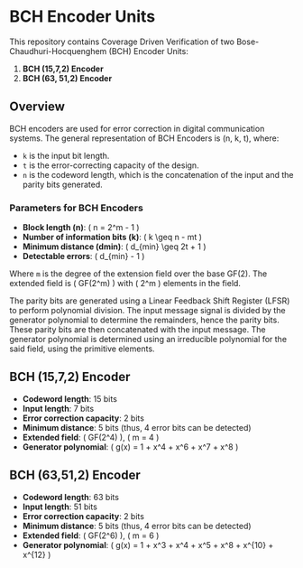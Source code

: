 # BCH Encoder Units

This repository contains Coverage Driven Verification of two Bose-Chaudhuri-Hocquenghem (BCH) Encoder Units:

1. **BCH (15,7,2) Encoder**
2. **BCH (63, 51,2) Encoder**

## Overview

BCH encoders are used for error correction in digital communication systems. The general representation of BCH Encoders is (n, k, t), where:
- `k` is the input bit length.
- `t` is the error-correcting capacity of the design.
- `n` is the codeword length, which is the concatenation of the input and the parity bits generated.

### Parameters for BCH Encoders

- **Block length (n)**: \( n = 2^m - 1 \)
- **Number of information bits (k)**: \( k \geq n - mt \)
- **Minimum distance (dmin)**: \( d_{min} \geq 2t + 1 \)
- **Detectable errors**: \( d_{min} - 1 \)

Where `m` is the degree of the extension field over the base GF(2). The extended field is \( GF(2^m) \) with \( 2^m \) elements in the field.

The parity bits are generated using a Linear Feedback Shift Register (LFSR) to perform polynomial division. The input message signal is divided by the generator polynomial to determine the remainders, hence the parity bits. These parity bits are then concatenated with the input message. The generator polynomial is determined using an irreducible polynomial for the said field, using the primitive elements.

## BCH (15,7,2) Encoder

- **Codeword length**: 15 bits
- **Input length**: 7 bits
- **Error correction capacity**: 2 bits
- **Minimum distance**: 5 bits (thus, 4 error bits can be detected)
- **Extended field**: \( GF(2^4) \), \( m = 4 \)
- **Generator polynomial**: \( g(x) = 1 + x^4 + x^6 + x^7 + x^8 \)

## BCH (63,51,2) Encoder

- **Codeword length**: 63 bits
- **Input length**: 51 bits
- **Error correction capacity**: 2 bits
- **Minimum distance**: 5 bits (thus, 4 error bits can be detected)
- **Extended field**: \( GF(2^6) \), \( m = 6 \)
- **Generator polynomial**: \( g(x) = 1 + x^3 + x^4 + x^5 + x^8 + x^{10} + x^{12} \)

